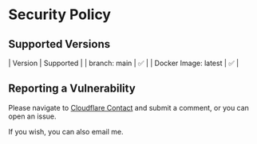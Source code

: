 # Security Policy

## Supported Versions

| Version              | Supported          |
| branch: main         | :white_check_mark: |
| Docker Image: latest | :white_check_mark: |


## Reporting a Vulnerability

Please navigate to [Cloudflare Contact](https://domaincontact.cloudflareregistrar.com/breadnet.co.uk) and submit a comment, or you can open an issue.

If you wish, you can also email me. 

